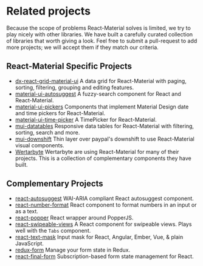 # Related projects

Because the scope of problems React-Material solves is limited, we try to play nicely with
other libraries.
We have built a carefully curated collection of libraries that worth giving a look.
Feel free to submit a pull-request to add more projects; we will accept them if they match our criteria.

## React-Material Specific Projects

- [dx-react-grid-material-ui](https://devexpress.github.io/devextreme-reactive/react/grid/) A data grid for React-Material with paging, sorting, filtering, grouping and editing features.
- [material-ui-autosuggest](https://github.com/plan-three/material-ui-autosuggest) A fuzzy-search component for React and React-Material.
- [material-ui-pickers](https://github.com/dmtrKovalenko/material-ui-pickers) Components that implement Material Design date and time pickers for React-Material.
- [material-ui-time-picker](https://github.com/TeamWertarbyte/material-ui-time-picker) A TimePicker for React-Material.
- [mui-datatables](https://github.com/gregnb/mui-datatables) Responsive data tables for React-Material with filtering, sorting, search and more.
- [mui-downshift](https://github.com/techniq/mui-downshift) Thin layer over paypal's downshift to use React-Material visual components.
- [Wertarbyte](https://next.mui.wertarbyte.com/) Wertarbyte are using React-Material for many of their projects. This is a collection of complementary components they have built.

## Complementary Projects

- [react-autosuggest](https://github.com/moroshko/react-autosuggest) WAI-ARIA compliant React autosuggest component.
- [react-number-format](https://github.com/s-yadav/react-number-format) React component to format numbers in an input or as a text.
- [react-popper](https://github.com/souporserious/react-popper) React wrapper around PopperJS.
- [react-swipeable-views](https://github.com/oliviertassinari/react-swipeable-views) A React component for swipeable views. Plays well with the `Tabs` component.
- [react-text-mask](https://github.com/text-mask/text-mask) Input mask for React, Angular, Ember, Vue, & plain JavaScript.
- [redux-form](http://redux-form.com/6.1.1/examples/material-ui/) Manage your form state in Redux.
- [react-final-form](https://github.com/final-form/react-final-form#material-ui-10) Subscription-based form state management for React.
